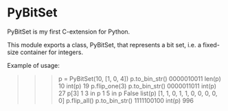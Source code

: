 PyBitSet
========

PyBitSet is my first C-extension for Python.

This module exports a class, PyBitSet, that represents a bit set, i.e. a fixed-size container for integers.

Example of usage:

>>> p = PyBitSet(10, [1, 0, 4])
>>> p.to_bin_str()
0000010011
>>> len(p)
10
>>> int(p)
19
>>> p.flip_one(3)
>>> p.to_bin_str()
0000011011
>>> int(p)
27
>>> p[3]
1
>>> 3 in p
1
>>> 5 in p
False
>>> list(p)
[1, 1, 0, 1, 1, 0, 0, 0, 0, 0]
>>> p.flip_all()
>>> p.to_bin_str()
1111100100
>>> int(p)
996
